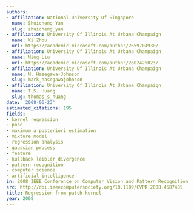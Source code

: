 ```yaml
---
authors:
- affiliation: National University Of Singapore
  name: Shuicheng Yan
  slug: shuicheng_yan
- affiliation: University Of Illinois At Urbana Champaign
  name: Xi Zhou
  url: https://academic.microsoft.com/author/2659704930/
- affiliation: University Of Illinois At Urbana Champaign
  name: Ming Liu
  url: https://academic.microsoft.com/author/2602425023/
- affiliation: University Of Illinois At Urbana Champaign
  name: M. Hasegawa-Johnson
  slug: mark_hasegawajohnson
- affiliation: University Of Illinois At Urbana Champaign
  name: T.S. Huang
  slug: thomas_s_huang
date: '2008-06-23'
estimated_citations: 195
fields:
- kernel regression
- pose
- maximum a posteriori estimation
- mixture model
- regression analysis
- gaussian process
- feature
- kullback leibler divergence
- pattern recognition
- computer science
- artificial intelligence
in: 2008 IEEE Conference on Computer Vision and Pattern Recognition
src: http://doi.ieeecomputersociety.org/10.1109/CVPR.2008.4587405
title: Regression from patch-kernel
year: 2008
---
```

